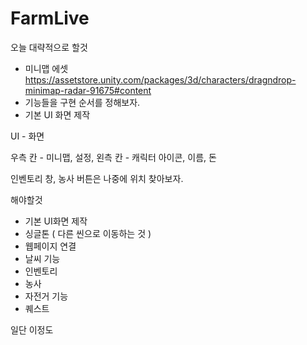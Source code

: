 # FarmLive

오늘 대략적으로 할것
 - 미니맵 에셋 https://assetstore.unity.com/packages/3d/characters/dragndrop-minimap-radar-91675#content
 - 기능들을 구현 순서를 정해보자.
 - 기본 UI 화면 제작

UI - 화면 

우측 칸 - 미니맵, 설정,
왼측 칸 - 캐릭터 아이콘, 이름, 돈

인벤토리 창, 농사 버튼은 나중에 위치 찾아보자.

해야할것
- 기본 UI화면 제작
- 싱글톤 ( 다른 씬으로 이동하는 것 )
- 웹페이지 연결
- 날씨 기능
- 인벤토리
- 농사
- 자전거 기능
- 퀘스트

일단 이정도


